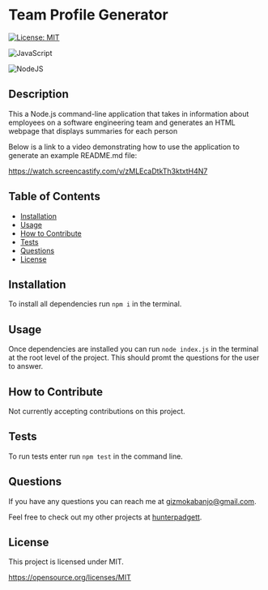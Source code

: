   # Team Profile Generator

  [![License: MIT](https://img.shields.io/badge/License-MIT-yellow.svg)](https://opensource.org/licenses/MIT)

  ![JavaScript](https://img.shields.io/badge/javascript-%23323330.svg?style=for-the-badge&logo=javascript&logoColor=%23F7DF1E)

  ![NodeJS](https://img.shields.io/badge/node.js-6DA55F?style=for-the-badge&logo=node.js&logoColor=white)

  ## Description

  This a Node.js command-line application that takes in information about employees on a software engineering team and generates an HTML webpage that displays summaries for each person

  Below is a link to a video demonstrating how to use the application to generate an example README.md file:

  https://watch.screencastify.com/v/zMLEcaDtkTh3ktxtH4N7
  
  ## Table of Contents

  - [Installation](#installation)
  - [Usage](#usage)
  - [How to Contribute](#how_to_contribute)
  - [Tests](#tests)
  - [Questions](#questions)
  - [License](#license)
  
  ## Installation

  To install all dependencies run ```npm i``` in the terminal.

  ## Usage

  Once dependencies are installed you can run ```node index.js``` in the terminal at the root level of the project. This should promt the questions for the user to answer.

  ## How to Contribute

  Not currently accepting contributions on this project.

  ## Tests

  To run tests enter run ```npm test``` in the command line.

  ## Questions

  If you have any questions you can reach me at gizmokabanjo@gmail.com. 

  Feel free to check out my other projects at [hunterpadgett](https://www.github.com/hunterpadgett).

  ## License
      
  This project is licensed under MIT.

  https://opensource.org/licenses/MIT